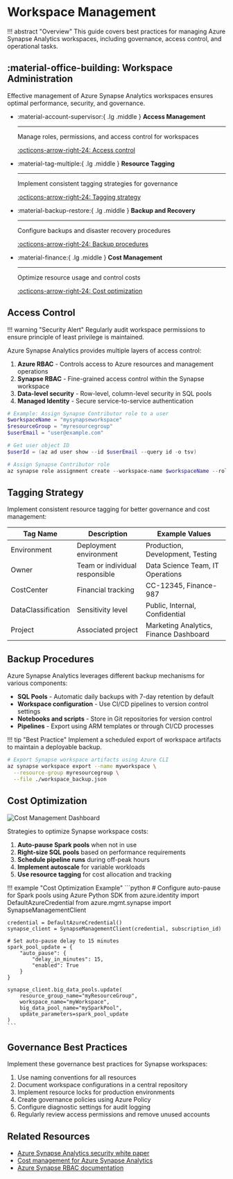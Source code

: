 # Workspace Management

!!! abstract "Overview"
    This guide covers best practices for managing Azure Synapse Analytics workspaces, including governance, access control, and operational tasks.

## :material-office-building: Workspace Administration

Effective management of Azure Synapse Analytics workspaces ensures optimal performance, security, and governance.

<div class="grid cards" markdown>

- :material-account-supervisor:{ .lg .middle } __Access Management__

    ---
    
    Manage roles, permissions, and access control for workspaces
    
    [:octicons-arrow-right-24: Access control](#access-control)

- :material-tag-multiple:{ .lg .middle } __Resource Tagging__

    ---
    
    Implement consistent tagging strategies for governance
    
    [:octicons-arrow-right-24: Tagging strategy](#tagging-strategy)

- :material-backup-restore:{ .lg .middle } __Backup and Recovery__

    ---
    
    Configure backups and disaster recovery procedures
    
    [:octicons-arrow-right-24: Backup procedures](#backup-procedures)

- :material-finance:{ .lg .middle } __Cost Management__

    ---
    
    Optimize resource usage and control costs
    
    [:octicons-arrow-right-24: Cost optimization](#cost-optimization)

</div>

## Access Control

!!! warning "Security Alert"
    Regularly audit workspace permissions to ensure principle of least privilege is maintained.

Azure Synapse Analytics provides multiple layers of access control:

1. **Azure RBAC** - Controls access to Azure resources and management operations
2. **Synapse RBAC** - Fine-grained access control within the Synapse workspace
3. **Data-level security** - Row-level, column-level security in SQL pools
4. **Managed Identity** - Secure service-to-service authentication

```powershell
# Example: Assign Synapse Contributor role to a user
$workspaceName = "mysynapseworkspace"
$resourceGroup = "myresourcegroup"
$userEmail = "user@example.com"

# Get user object ID
$userId = (az ad user show --id $userEmail --query id -o tsv)

# Assign Synapse Contributor role
az synapse role assignment create --workspace-name $workspaceName --role "Synapse Contributor" --assignee $userId
```

## Tagging Strategy

Implement consistent resource tagging for better governance and cost management:

| Tag Name | Description | Example Values |
|----------|-------------|----------------|
| Environment | Deployment environment | Production, Development, Testing |
| Owner | Team or individual responsible | Data Science Team, IT Operations |
| CostCenter | Financial tracking | CC-12345, Finance-987 |
| DataClassification | Sensitivity level | Public, Internal, Confidential |
| Project | Associated project | Marketing Analytics, Finance Dashboard |

## Backup Procedures

Azure Synapse Analytics leverages different backup mechanisms for various components:

- **SQL Pools** - Automatic daily backups with 7-day retention by default
- **Workspace configuration** - Use CI/CD pipelines to version control settings
- **Notebooks and scripts** - Store in Git repositories for version control
- **Pipelines** - Export using ARM templates or through CI/CD processes

!!! tip "Best Practice"
    Implement a scheduled export of workspace artifacts to maintain a deployable backup.

```bash
# Export Synapse workspace artifacts using Azure CLI
az synapse workspace export --name myworkspace \
  --resource-group myresourcegroup \
  --file ./workspace_backup.json
```

## Cost Optimization

![Cost Management Dashboard](../images/cost-management-dashboard.png)

Strategies to optimize Synapse workspace costs:

1. **Auto-pause Spark pools** when not in use
2. **Right-size SQL pools** based on performance requirements
3. **Schedule pipeline runs** during off-peak hours
4. **Implement autoscale** for variable workloads
5. **Use resource tagging** for cost allocation and tracking

!!! example "Cost Optimization Example"
    ```python
    # Configure auto-pause for Spark pools using Azure Python SDK
    from azure.identity import DefaultAzureCredential
    from azure.mgmt.synapse import SynapseManagementClient
    
    credential = DefaultAzureCredential()
    synapse_client = SynapseManagementClient(credential, subscription_id)
    
    # Set auto-pause delay to 15 minutes
    spark_pool_update = {
        "auto_pause": {
            "delay_in_minutes": 15,
            "enabled": True
        }
    }
    
    synapse_client.big_data_pools.update(
        resource_group_name="myResourceGroup",
        workspace_name="myWorkspace",
        big_data_pool_name="mySparkPool",
        update_parameters=spark_pool_update
    )
    ```

## Governance Best Practices

Implement these governance best practices for Synapse workspaces:

1. Use naming conventions for all resources
2. Document workspace configurations in a central repository
3. Implement resource locks for production environments
4. Create governance policies using Azure Policy
5. Configure diagnostic settings for audit logging
6. Regularly review access permissions and remove unused accounts

## Related Resources

- [Azure Synapse Analytics security white paper](https://learn.microsoft.com/en-us/azure/synapse-analytics/guidance/security-white-paper-introduction)
- [Cost management for Azure Synapse Analytics](https://learn.microsoft.com/en-us/azure/synapse-analytics/sql-data-warehouse/sql-data-warehouse-manage-monitor)
- [Azure Synapse RBAC documentation](https://learn.microsoft.com/en-us/azure/synapse-analytics/security/how-to-set-up-access-control)
